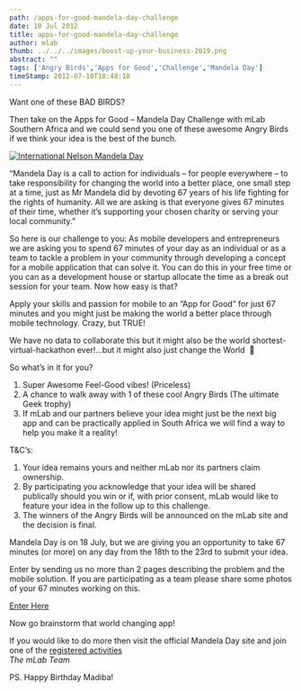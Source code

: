 ```yaml
---
path: /apps-for-good-mandela-day-challenge
date: 10 Jul 2012
title: apps-for-good-mandela-day-challenge
author: mlab
thumb: ../../../images/boost-up-your-business-2019.png
abstract: ""
tags: ['Angry Birds','Apps for Good','Challenge','Mandela Day']
timeStamp: 2012-07-10T18:48:18
---
```


Want one of these BAD BIRDS?

Then take on the Apps for Good – Mandela Day Challenge with mLab Southern Africa and we could send you one of these awesome Angry Birds if we think your idea is the best of the bunch.  

[![International Nelson Mandela Day](https:&#x2F;&#x2F;d2q0qd5iz04n9u.cloudfront.net&#x2F;_ssl&#x2F;proxy.php&#x2F;http&#x2F;gallery.mailchimp.com&#x2F;5bee98c14b9f7fe859ad13fbb&#x2F;images&#x2F;Screen_Shot_2012_07_10_at_2.12.25_PM.png)](http:&#x2F;&#x2F;www.mandeladay.com&#x2F;)

“Mandela Day is a call to action for individuals – for people everywhere – to take responsibility for changing the world into a better place, one small step at a time, just as Mr Mandela did by devoting 67 years of his life fighting for the rights of humanity. All we are asking is that everyone gives 67 minutes of their time, whether it’s supporting your chosen charity or serving your local community.”

So here is our challenge to you: As mobile developers and entrepreneurs we are asking you to spend 67 minutes of your day as an individual or as a team to tackle a problem in your community through developing a concept for a mobile application that can solve it. You can do this in your free time or you can as a development house or startup allocate the time as a break out session for your team. Now how easy is that?

Apply your skills and passion for mobile to an “App for Good” for just 67 minutes and you might just be making the world a better place through mobile technology. Crazy, but TRUE!

We have no data to collaborate this but it might also be the world shortest-virtual-hackathon ever!…but it might also just change the World  🙂

So what’s in it for you?

1.  Super Awesome Feel-Good vibes! (Priceless)
2.  A chance to walk away with 1 of these cool Angry Birds (The ultimate Geek trophy)
3.  If mLab and our partners believe your idea might just be the next big app and can be practically applied in South Africa we will find a way to help you make it a reality!

  
T&amp;C’s:

1.  Your idea remains yours and neither mLab nor its partners claim ownership.
2.  By participating you acknowledge that your idea will be shared publically should you win or if, with prior consent, mLab would like to feature your idea in the follow up to this challenge.
3.  The winners of the Angry Birds will be announced on the mLab site and the decision is final.

Mandela Day is on 18 July, but we are giving you an opportunity to take 67 minutes (or more) on any day from the 18th to the 23rd to submit your idea.

Enter by sending us no more than 2 pages describing the problem and the mobile solution. If you are participating as a team please share some photos of your 67 minutes working on this.

[Enter Here](mailto:derrick@mlab.co.za?subject&#x3D;Apps4Good%20Mandela%20Day%20Entry&amp;body&#x3D;Name%3A)

Now go brainstorm that world changing app!

If you would like to do more then visit the official Mandela Day site and join one of the [registered activities](http:&#x2F;&#x2F;www.mandeladay.com&#x2F;calendar)  
_The mLab Team_

PS. Happy Birthday Madiba!


